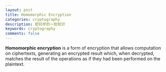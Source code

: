 ```yaml
---
layout: post
title: Homomorphic Encryption
categories: cryptography
description: 密码学的一些知识
keywords: cryptography
comments: false
---  
```

<script type="text/javascript" src="http://cdn.mathjax.org/mathjax/latest/MathJax.js?config=default"></script>   

**Homomorphic encryption** is a form of encryption that allows computation on ciphertexts, generating an encrypted result which, when decrypted, matches the result of the operations as if they had been performed on the plaintext.  



 
